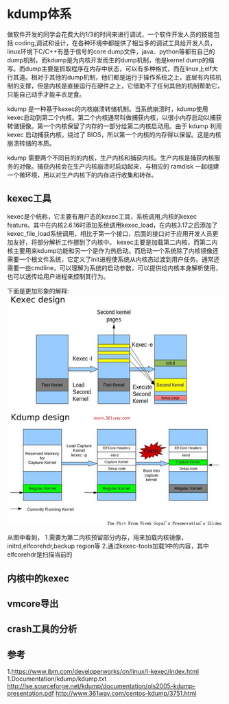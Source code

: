 # kdump体系
做软件开发的同学会花费大约1/3的时间来进行调试，一个软件开发人员的技能包括:coding,调试和设计，在各种环境中都提供了相当多的调试工具给开发人员，linux环境下C/C++有基于信号的core dump文件，java、python等都有自己的dump机制，而kdump是为内核开发而生的dump机制，他是kernel dump的缩写。而dump主要是抓取程序在内存中状态，可以有多种格式，而在linux上elf大行其道。相对于其他的dump机制，他们都是运行于操作系统之上，底层有内核机制的支撑，但是内核是直接运行在硬件之上，它借助不了任何其他的机制帮助它，只能自己动手才能丰衣足食。

kdump 是一种基于kexec的内核崩溃转储机制。当系统崩溃时，kdump使用kexec启动到第二个内核。第二个内核通常叫做捕获内核，以很小内存启动以捕获转储镜像。第一个内核保留了内存的一部分给第二内核启动用。由于 kdump 利用 kexec 启动捕获内核，绕过了 BIOS，所以第一个内核的内存得以保留。这是内核崩溃转储的本质。

kdump 需要两个不同目的的内核，生产内核和捕获内核。生产内核是捕获内核服务的对像。捕获内核会在生产内核崩溃时启动起来，与相应的 ramdisk 一起组建一个微环境，用以对生产内核下的内存进行收集和转存。

## kexec工具
kexec是个统称，它主要有用户态的kexec工具，系统调用,内核的kexec feature。其中在内核2.6.16时添加系统调用kexec_load，在内核3.17之后添加了kexec_file_load系统调用，相比于第一个接口，后面的接口对于应用开发人员更加友好，将部分解析工作挪到了内核中。
kexec主要是加载第二内核，而第二内核主要用来kdump功能和另一个是作为热启动。而启动一个系统除了内核镜像还需要一个根文件系统，它定义了init进程使系统从内核态过渡到用户任务。通常还需要一些cmdline，可以理解为系统的启动参数，可以提供给内核本身解析使用，也可以透传给用户进程来控制其行为。

下面是更加形象的解释:
![image](../images/kdump-design.jpg)

从图中看到，
1.需要为第二内核预留部分内存，用来加载内核镜像，initrd,elfcorehdr,backup region等
2.通过kexec-tools加载1中的内容，其中elfcorehdr是扫描当前的
## 内核中的kexec

## vmcore导出
## crash工具的分析

## 参考
1.https://www.ibm.com/developerworks/cn/linux/l-kexec/index.html
1.Documentation/kdump/kdump.txt
http://lse.sourceforge.net/kdump/documentation/ols2005-kdump-presentation.pdf
http://www.361way.com/centos-kdump/3751.html
